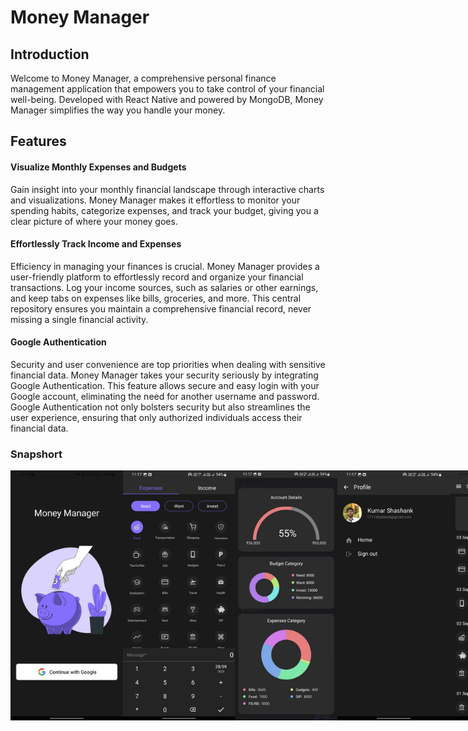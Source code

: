 # Money Manager

## Introduction

Welcome to Money Manager, a comprehensive personal finance management application that empowers you to take control of your financial well-being. Developed with React Native and powered by MongoDB, Money Manager simplifies the way you handle your money.

## Features

#### Visualize Monthly Expenses and Budgets

Gain insight into your monthly financial landscape through interactive charts and visualizations. Money Manager makes it effortless to monitor your spending habits, categorize expenses, and track your budget, giving you a clear picture of where your money goes.

#### Effortlessly Track Income and Expenses

Efficiency in managing your finances is crucial. Money Manager provides a user-friendly platform to effortlessly record and organize your financial transactions. Log your income sources, such as salaries or other earnings, and keep tabs on expenses like bills, groceries, and more. This central repository ensures you maintain a comprehensive financial record, never missing a single financial activity.

#### Google Authentication

Security and user convenience are top priorities when dealing with sensitive financial data. Money Manager takes your security seriously by integrating Google Authentication. This feature allows secure and easy login with your Google account, eliminating the need for another username and password. Google Authentication not only bolsters security but also streamlines the user experience, ensuring that only authorized individuals access their financial data.


### Snapshort
<div style="display: flex; flex-direction: row;">

<img src="/images/1.jpg" alt="Expense Chart" height="400">
<img src="/images/2.jpg" alt="Expense Chart" height="400">
<img src="/images/3.jpg" alt="Expense Chart" height="400">
<img src="/images/4.jpeg" alt="Expense Chart" height="400">
<img src="/images/5.jpeg" alt="Expense Chart" height="400">
</div>
